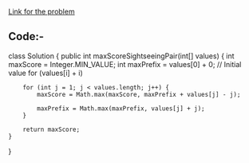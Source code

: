 [Link for the problem](https://leetcode.com/problems/best-sightseeing-pair/description/)


## Code:- 




class Solution {
    public int maxScoreSightseeingPair(int[] values) {
        int maxScore = Integer.MIN_VALUE;
        int maxPrefix = values[0] + 0; // Initial value for (values[i] + i)

        for (int j = 1; j < values.length; j++) {
            maxScore = Math.max(maxScore, maxPrefix + values[j] - j);

            maxPrefix = Math.max(maxPrefix, values[j] + j);
        }

        return maxScore;
    }
}


